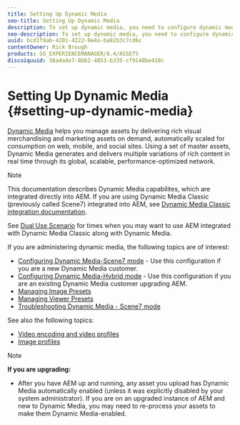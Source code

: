 ```yaml
---
title: Setting Up Dynamic Media
seo-title: Setting Up Dynamic Media
description: To set up dynamic media, you need to configure dynamic media and manage image and viewer presets
seo-description: To set up dynamic media, you need to configure dynamic media and manage image and viewer presets
uuid: bcd1f9ab-4201-4222-9e4a-ba82b3c7cd6c
contentOwner: Rick Brough
products: SG_EXPERIENCEMANAGER/6.4/ASSETS
discoiquuid: 36a4a4e7-8bb2-4853-b335-cf9148be410c
---
```


# Setting Up Dynamic Media {#setting-up-dynamic-media}

[Dynamic Media](https://www.adobe.com/solutions/web-experience-management/dynamic-media.html) helps you manage assets by delivering rich visual merchandising and marketing assets on demand, automatically scaled for consumption on web, mobile, and social sites. Using a set of master assets, Dynamic Media generates and delivers multiple variations of rich content in real time through its global, scalable, performance-optimized network.

>[!NOTE]
>
>This documentation describes Dynamic Media capabilites, which are integrated directly into AEM. If you are using Dynamic Media Classic (previously called Scene7) integrated into AEM, see [Dynamic Media Classic integration documentation](/help/sites-administering/scene7.md).
>
>See [Dual Use Scenario](/help/sites-administering/scene7.md#dual-use-scenario) for times when you may want to use AEM integrated with Dynamic Media Classic along with Dynamic Media.

If you are administering dynamic media, the following topics are of interest:

* [Configuring Dynamic Media-Scene7 mode](config-dms7.md) - Use this configuration if you are a new Dynamic Media customer.
* [Configuring Dynamic Media-Hybrid mode](config-dynamic.md) - Use this configuration if you are an existing Dynamic Media customer upgrading AEM.
* [Managing Image Presets](managing-image-presets.md)
* [Managing Viewer Presets](managing-viewer-presets.md)
* [Troubleshooting Dynamic Media - Scene7 mode](troubleshoot-dms7.md)

See also the following topics:

* [Video encoding and video profiles](video-profiles.md)
* [Image profiles](image-profiles.md)

>[!NOTE]
>
>**If you are upgrading:**
>
>* After you have AEM up and running, any asset you upload has Dynamic Media automatically enabled (unless it was explicitly disabled by your system administrator). If you are on an upgraded instance of AEM and new to Dynamic Media, you may need to re-process your assets to make them Dynamic Media-enabled.